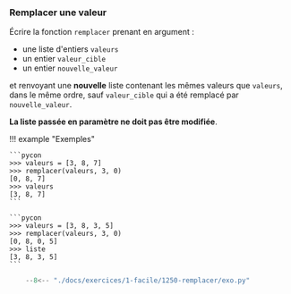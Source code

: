 

### Remplacer une valeur 


Écrire la fonction `remplacer` prenant en argument :

* une liste d'entiers `valeurs`
* un entier `valeur_cible`
* un entier `nouvelle_valeur`

et renvoyant une **nouvelle** liste contenant les mêmes valeurs que `valeurs`, dans le même ordre, sauf `valeur_cible` qui a été remplacé par `nouvelle_valeur`. 

**La liste passée en paramètre ne doit pas être modifiée**.

!!! example "Exemples"

    ```pycon
    >>> valeurs = [3, 8, 7]
    >>> remplacer(valeurs, 3, 0)
    [0, 8, 7]
    >>> valeurs
    [3, 8, 7]
    ```

    ```pycon
    >>> valeurs = [3, 8, 3, 5]
    >>> remplacer(valeurs, 3, 0)
    [0, 8, 0, 5]
    >>> liste
    [3, 8, 3, 5]
    ```


```python
    --8<-- "./docs/exercices/1-facile/1250-remplacer/exo.py"
```
